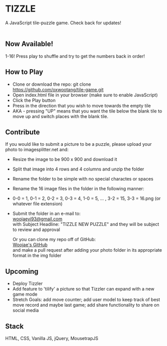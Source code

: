 # TIZZLE
A JavaScript tile-puzzle game. Check back for updates!<br>
<br>
## Now Available!<br>
1-16! Press play to shuffle and try to get the numbers back in order!

How to Play
-----------
* Clone or download the repo: git clone https://github.com/oxwootang/tile-game.git
* Open index.html file in your browser (make sure to enable JavaScript)
* Click the Play button
* Press in the direction that you wish to move towards the empty tile
* AKA - pressing "UP" means that you want the tile below the blank tile to move up and switch places with the blank tile.



Contribute
----------
If you would like to submit a picture to be a puzzle, please upload your photo to imagesplitter.net and:
* Resize the image to be 900 x 900 and download it
* Split that image into 4 rows and 4 columns and unzip the folder
* Rename the folder to be simple with no special charactes or spaces
* Rename the 16 image files in the folder in the following manner:
* 0-0 = 1, 0-1 = 2, 0-2 = 3, 0-3 = 4, 1-0 = 5, ... , 3-2 = 15, 3-3 = 16.png (or whatever file extension)
* Submit the folder in an e-mail to: <br>
    <a href="mailto:woojaeyi93@gmail.com">woojaeyi93@gmail.com</a><br> with Subject Headline: "TIZZLE NEW PUZZLE" and they will be subject to review and approval

    Or you can clone my repo off of GitHub: <br>
    <a href="https://github.com/oxwootang">Woojae's GitHub</a><br>
    and make a pull request after adding your photo folder in its appropriate format in the img folder



Upcoming
---------
* Deploy Tizzler
* Add feature to 'tilify' a picture so that Tizzler can expand with a new game mode
* Stretch Goals: add move counter; add user model to keep track of best move record and maybe last game; add share functionality to share on social media



Stack
------
HTML, CSS, Vanilla JS, jQuery, MousetrapJS